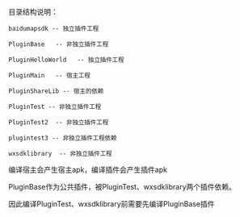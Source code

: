 
目录结构说明：
    
    baidumapsdk -- 独立插件工程
    
    PluginBase   -- 非独立插件工程
    
    PluginHelloWorld   -- 独立插件工程
    
    PluginMain   -- 宿主工程
    
    PluginShareLib -- 宿主的依赖
    
    PluginTest -- 非独立插件工程
    
    PluginTest2  -- 非独立插件工程
    
    plugintest3 -- 非独立插件工程依赖
    
    wxsdklibrary  -- 非独立插件工程
    
编译宿主会产生宿主apk，编译插件会产生插件apk

PluginBase作为公共插件，被PluginTest、wxsdklibrary两个插件依赖。

因此编译PluginTest、wxsdklibrary前需要先编译PluginBase插件
